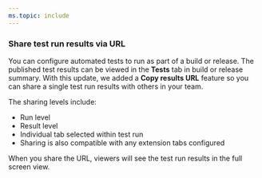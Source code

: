 ```yaml
---
ms.topic: include
---
```


### Share test run results via URL

You can configure automated tests to run as part of a build or release. The published test results can be viewed in the **Tests** tab in build or release summary. With this update, we added a **Copy results URL** feature so you can share a single test run results with others in your team.

The sharing levels include:

- Run level
- Result level
- Individual tab selected within test run
- Sharing is also compatible with any extension tabs configured

When you share the URL, viewers will see the test run results in the full screen view.

